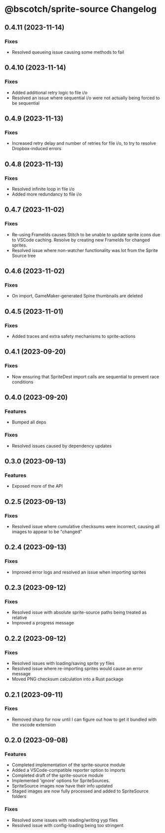 # @bscotch/sprite-source Changelog

## 0.4.11 (2023-11-14)

### Fixes

- Resolved queueing issue causing some methods to fail

## 0.4.10 (2023-11-14)

### Fixes

- Added additional retry logic to file i/o
- Resolved an issue where sequential i/o were not actually being forced to be sequential

## 0.4.9 (2023-11-13)

### Fixes

- Increased retry delay and number of retries for file i/o, to try to resolve Dropbox-induced errors

## 0.4.8 (2023-11-13)

### Fixes

- Resolved infinite loop in file i/o
- Added more redundancy to file i/o

## 0.4.7 (2023-11-02)

### Fixes

- Re-using FrameIds causes Stitch to be unable to update sprite icons due to VSCode caching. Resolve by creating new FrameIds for changed sprites.
- Resolved issue where non-watcher functionality was lot from the Sprite Source tree

## 0.4.6 (2023-11-02)

### Fixes

- On import, GameMaker-generated Spine thumbnails are deleted

## 0.4.5 (2023-11-01)

### Fixes

- Added traces and extra safety mechanisms to sprite-actions

## 0.4.1 (2023-09-20)

### Fixes

- Now ensuring that SpriteDest import calls are sequential to prevent race conditions

## 0.4.0 (2023-09-20)

### Features

- Bumped all deps

### Fixes

- Resolved issues caused by dependency updates

## 0.3.0 (2023-09-13)

### Features

- Exposed more of the API

## 0.2.5 (2023-09-13)

### Fixes

- Resolved issue where cumulative checksums were incorrect, causing all images to appear to be "changed"

## 0.2.4 (2023-09-13)

### Fixes

- Improved error logs and resolved an issue when importing sprites

## 0.2.3 (2023-09-12)

### Fixes

- Resolved issue with absolute sprite-source paths being treated as relative
- Improved a progress message

## 0.2.2 (2023-09-12)

### Fixes

- Resolved issues with loading/saving sprite yy files
- Resolved issue where re-importing sprites would cause an error message
- Moved PNG checksum calculation into a Rust package

## 0.2.1 (2023-09-11)

### Fixes

- Removed sharp for now until I can figure out how to get it bundled with the vscode extension

## 0.2.0 (2023-09-08)

### Features

- Completed implementation of the sprite-source module
- Added a VSCode-compatible reporter option to imports
- Completed draft of the sprite-source module
- Implemented 'ignore' options for SpriteSources.
- SpriteSource images now have their info updated
- Staged images are now fully processed and added to SpriteSource folders

### Fixes

- Resolved some issues with reading/writing yyp files
- Resolved issue with config-loading being too stringent